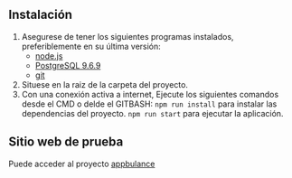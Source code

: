 ## Instalación
1. Asegurese de tener los siguientes programas instalados, preferiblemente en su última versión:
	- [node.js](http://nodejs.org/)
	- [PostgreSQL 9.6.9](https://www.postgresql.org/)
	- [git](http://git-scm.com/)
2. Situese en la raiz de la carpeta del proyecto.
3. Con una conexión activa a internet, Ejecute los siguientes comandos desde el CMD o delde el GITBASH:
	`npm run install` para instalar las dependencias del proyecto.
	`npm run start` para ejecutar la aplicación.
## Sitio web de prueba
Puede acceder al proyecto [appbulance](https://appbulance.info)